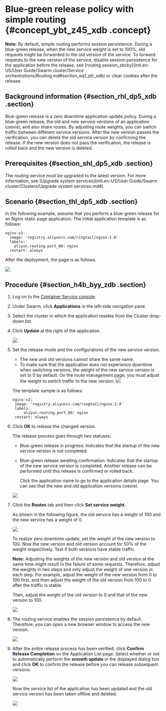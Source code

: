 # Blue-green release policy with simple routing {#concept_ybt_z45_xdb .concept}

**Note:** By default, simple routing performs session persistence. During a blue-green release, when the new service weight is set to 100%, old requests might be forwarded to the old version of the service. To forward requests to the new version of the service, disable session persistence for the application before the release, see [routing.session\_sticky](intl.en-US/User Guide/Swarm cluster/Service orchestrations/Routing.md#section_oq1_ptr_xdb) or clear cookies after the release.

## Background information {#section_rhl_dp5_xdb .section}

Blue-green release is a zero downtime application update policy. During a blue-green release, the old and new service versions of an application coexist, and also share routes. By adjusting route weights, you can switch traffic between different service versions. After the new version passes the verification, you can delete the old service version by confirming the release. If the new version does not pass the verification, the release is rolled back and the new version is deleted.

## Prerequisites {#section_shl_dp5_xdb .section}

The routing service must be upgraded to the latest version. For more information, see [Upgrade system services](intl.en-US/User Guide/Swarm cluster/Clusters/Upgrade system services.md#).

## Scenario {#section_thl_dp5_xdb .section}

In the following example, assume that you perform a blue-green release for an Nginx static page application. The initial application template is as follows:

```
nginx-v1:
  image: 'registry.aliyuncs.com/ringtail/nginx:1.0'
  labels:
    aliyun.routing.port_80: nginx
  restart: always
```

After the deployment, the page is as follows.

![](http://static-aliyun-doc.oss-cn-hangzhou.aliyuncs.com/assets/img/7117/15371677395609_en-US.png)

## Procedure {#section_h4b_byy_zdb .section}

1.  Log on to the [Container Service console](https://cs.console.aliyun.com).
2.  Under Swarm, click **Applications** in the left-side navigation pane.
3.  Select the cluster in which the application resides from the Cluster drop-down list.
4.  Click **Update** at the right of the application.

    ![](http://static-aliyun-doc.oss-cn-hangzhou.aliyuncs.com/assets/img/7117/15371677405610_en-US.png)

5.  Set the release mode and the configurations of the new service version.

    -   The new and old versions cannot share the same name.
    -   To make sure that the application does not experience downtime when switching versions, the weight of the new service version is set to 0 by default. On the route management page, you must adjust the weight to switch traffic to the new version.
    ![](http://static-aliyun-doc.oss-cn-hangzhou.aliyuncs.com/assets/img/7117/15371677405611_en-US.png)

    The template sample is as follows:

    ```
    nginx-v2:
     image: 'registry.aliyuncs.com/ringtail/nginx:2.0'
     labels:
         aliyun.routing.port_80: nginx
     restart: always
    ```

6.  Click **OK** to release the changed version.

    The release process goes through two statuses:

    -   Blue-green release in progress: Indicates that the startup of the new service version is not completed.
    -   Blue-green release awaiting confirmation: Indicates that the startup of the new service version is completed. Another release can be performed until this release is confirmed or rolled back.

        Click the application name to go to the application details page. You can see that the new and old application versions coexist.

    ![](http://static-aliyun-doc.oss-cn-hangzhou.aliyuncs.com/assets/img/7117/15371677405612_en-US.png)

7.  Click the **Routes** tab and then click **Set service weight**.

    As shown in the following figure, the old service has a weight of 100 and the new service has a weight of 0.

    ![](http://static-aliyun-doc.oss-cn-hangzhou.aliyuncs.com/assets/img/7117/15371677405613_en-US.png)

    To realize zero downtime update, set the weight of the new version to 100. Now the new version and old version account for 50% of the weight respectively. Test if both versions have stable traffic.

    **Note:** Adjusting the weights of the new version and old version at the same time might result in the failure of some requests. Therefore, adjust the weights in two steps and only adjust the weight of one version in each step. For example, adjust the weight of the new version from 0 to 100 first, and then adjust the weight of the old version from 100 to 0 after the traffic is stable.

    Then, adjust the weight of the old version to 0 and that of the new version to 100.

    ![](http://static-aliyun-doc.oss-cn-hangzhou.aliyuncs.com/assets/img/7117/15371677405614_en-US.png)

8.  The routing service enables the session persistence by default. Therefore, you can open a new browser window to access the new version.

    ![](http://static-aliyun-doc.oss-cn-hangzhou.aliyuncs.com/assets/img/7117/15371677405615_en-US.png)

9.  After the entire release process has been verified, click **Confirm Release Completion** on the Application List page. Select whether or not to automatically perform the **smooth update** in the displayed dialog box and click **OK** to confirm the release before you can release subsequent versions.

    ![](http://static-aliyun-doc.oss-cn-hangzhou.aliyuncs.com/assets/img/7117/15371677405616_en-US.png)

    Now the service list of the application has been updated and the old service version has been taken offline and deleted.

    ![](http://static-aliyun-doc.oss-cn-hangzhou.aliyuncs.com/assets/img/7117/15371677405617_en-US.png)


